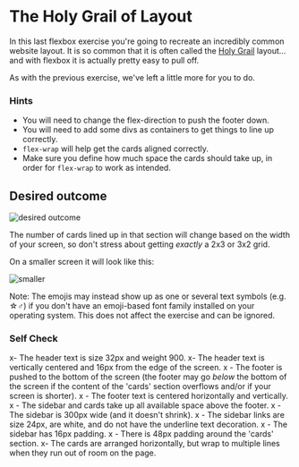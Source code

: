 # The Holy Grail of Layout

In this last flexbox exercise you're going to recreate an incredibly common website layout. It is so common that it is often called the [Holy Grail](https://www.google.com/search?q=holy+grail+layout&tbm=isch&sclient=img) layout... and with flexbox it is actually pretty easy to pull off.

As with the previous exercise, we've left a little more for you to do.

### Hints
- You will need to change the flex-direction to push the footer down.
- You will need to add some divs as containers to get things to line up correctly.
- `flex-wrap` will help get the cards aligned correctly.
-  Make sure you define how much space the cards should take up, in order for `flex-wrap` to work as intended.

## Desired outcome

![desired outcome](./desired-outcome.png)

The number of cards lined up in that section will change based on the width of your screen, so don't stress about getting _exactly_ a 2x3 or 3x2 grid.

On a smaller screen it will look like this:

![smaller](./desired-outcome-smaller.png)

Note: The emojis may instead show up as one or several text symbols (e.g. &#9734;&#9794;) if you don't have an emoji-based font family installed on your operating system. This does not affect the exercise and can be ignored.

### Self Check
x- The header text is size 32px and weight 900.
x- The header text is vertically centered and 16px from the edge of the screen.
x - The footer is pushed to the bottom of the screen (the footer may go _below_ the bottom of the screen if the content of the 'cards' section overflows and/or if your screen is shorter).
x - The footer text is centered horizontally and vertically.
x - The sidebar and cards take up all available space above the footer.
x - The sidebar is 300px wide (and it doesn't shrink).
x - The sidebar links are size 24px, are white, and do not have the underline text decoration.
x - The sidebar has 16px padding.
x - There is 48px padding around the 'cards' section.
x- The cards are arranged horizontally, but wrap to multiple lines when they run out of room on the page.
